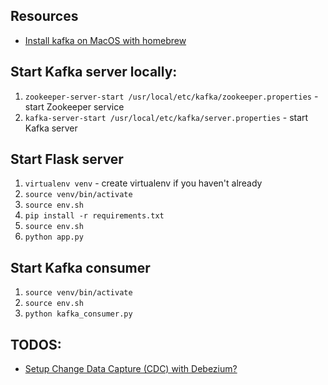 ## Resources

* [Install kafka on MacOS with homebrew](https://medium.com/@Ankitthakur/apache-kafka-installation-on-mac-using-homebrew-a367cdefd273)

## Start Kafka server locally:

1. `zookeeper-server-start /usr/local/etc/kafka/zookeeper.properties` - start Zookeeper service 
2. `kafka-server-start /usr/local/etc/kafka/server.properties` - start Kafka server

## Start Flask server
1. `virtualenv venv` - create virtualenv if you haven't already
2. `source venv/bin/activate`
3. `source env.sh`
4. `pip install -r requirements.txt`
5. `source env.sh`
6. `python app.py`

## Start Kafka consumer
1. `source venv/bin/activate`
2. `source env.sh`
3. `python kafka_consumer.py`

## TODOS:
* [Setup Change Data Capture (CDC) with Debezium?](https://info.crunchydata.com/blog/postgresql-change-data-capture-with-debezium)